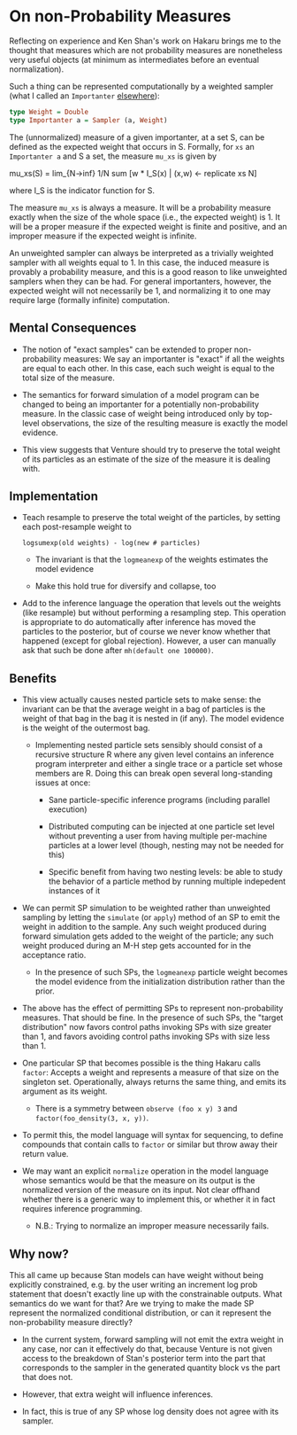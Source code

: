 On non-Probability Measures
===========================

Reflecting on experience and Ken Shan's work on Hakaru brings me to
the thought that measures which are not probability measures are
nonetheless very useful objects (at minimum as intermediates before an
eventual normalization).

Such a thing can be represented computationally by a weighted sampler
(what I called an `Importanter`
[elsewhere](http://alexey.radul.name/ideas/2015/how-to-compute-with-a-probability-distribution/#importance-weighting)):

```haskell
type Weight = Double
type Importanter a = Sampler (a, Weight)
```

The (unnormalized) measure of a given importanter, at a set S, can be
defined as the expected weight that occurs in S.  Formally, for `xs`
an `Importanter a` and S a set, the measure `mu_xs` is given by

  mu_xs(S) = lim_{N->inf} 1/N sum [w * I_S(x) | (x,w) <- replicate xs N]

where I_S is the indicator function for S.

The measure `mu_xs` is always a measure.  It will be a probability
measure exactly when the size of the whole space (i.e., the expected
weight) is 1.  It will be a proper measure if the expected weight is
finite and positive, and an improper measure if the expected weight is
infinite.

An unweighted sampler can always be interpreted as a trivially
weighted sampler with all weights equal to 1.  In this case, the
induced measure is provably a probability measure, and this is a good
reason to like unweighted samplers when they can be had.  For general
importanters, however, the expected weight will not necessarily be 1,
and normalizing it to one may require large (formally infinite)
computation.

Mental Consequences
-------------------

- The notion of "exact samples" can be extended to proper
  non-probability measures: We say an importanter is "exact" if all
  the weights are equal to each other.  In this case, each such weight
  is equal to the total size of the measure.

- The semantics for forward simulation of a model program can be
  changed to being an importanter for a potentially non-probability
  measure.  In the classic case of weight being introduced only by
  top-level observations, the size of the resulting measure is exactly
  the model evidence.

- This view suggests that Venture should try to preserve the total
  weight of its particles as an estimate of the size of the measure it
  is dealing with.

Implementation
--------------

- Teach resample to preserve the total weight of the particles, by
  setting each post-resample weight to

      logsumexp(old weights) - log(new # particles)

  - The invariant is that the `logmeanexp` of the weights estimates
    the model evidence

  - Make this hold true for diversify and collapse, too

- Add to the inference language the operation that levels out the
  weights (like resample) but without performing a resampling step.
  This operation is appropriate to do automatically after inference
  has moved the particles to the posterior, but of course we never
  know whether that happened (except for global rejection).  However,
  a user can manually ask that such be done after `mh(default one 100000)`.

Benefits
--------

- This view actually causes nested particle sets to make sense: the
  invariant can be that the average weight in a bag of particles is
  the weight of that bag in the bag it is nested in (if any).  The
  model evidence is the weight of the outermost bag.

  - Implementing nested particle sets sensibly should consist of a
    recursive structure R where any given level contains an inference
    program interpreter and either a single trace or a particle set
    whose members are R.  Doing this can break open several
    long-standing issues at once:

    - Sane particle-specific inference programs (including parallel
      execution)

    - Distributed computing can be injected at one particle set level
      without preventing a user from having multiple per-machine
      particles at a lower level (though, nesting may not be needed
      for this)

    - Specific benefit from having two nesting levels: be able to
      study the behavior of a particle method by running multiple
      indepedent instances of it

- We can permit SP simulation to be weighted rather than unweighted
  sampling by letting the `simulate` (or `apply`) method of an SP to
  emit the weight in addition to the sample.  Any such weight produced
  during forward simulation gets added to the weight of the particle;
  any such weight produced during an M-H step gets accounted for in
  the acceptance ratio.

  - In the presence of such SPs, the `logmeanexp` particle weight
    becomes the model evidence from the initialization distribution
    rather than the prior.

- The above has the effect of permitting SPs to represent
  non-probability measures.  That should be fine.  In the presence of
  such SPs, the "target distribution" now favors control paths
  invoking SPs with size greater than 1, and favors avoiding control
  paths invoking SPs with size less than 1.

- One particular SP that becomes possible is the thing Hakaru calls
  `factor`: Accepts a weight and represents a measure of that size on
  the singleton set.  Operationally, always returns the same thing,
  and emits its argument as its weight.

  - There is a symmetry between `observe (foo x y) 3` and
    `factor(foo_density(3, x, y))`.

- To permit this, the model language will syntax for sequencing, to
  define compounds that contain calls to `factor` or similar but throw
  away their return value.

- We may want an explicit `normalize` operation in the model language
  whose semantics would be that the measure on its output is the
  normalized version of the measure on its input.  Not clear offhand
  whether there is a generic way to implement this, or whether it in
  fact requires inference programming.

  - N.B.: Trying to normalize an improper measure necessarily fails.

Why now?
--------

This all came up because Stan models can have weight without being
explicitly constrained, e.g. by the user writing an increment log
prob statement that doesn't exactly line up with the constrainable
outputs.  What semantics do we want for that?  Are we trying to make
the made SP represent the normalized conditional distribution, or
can it represent the non-probability measure directly?

- In the current system, forward sampling will not emit the extra
  weight in any case, nor can it effectively do that, because
  Venture is not given access to the breakdown of Stan's posterior
  term into the part that corresponds to the sampler in the
  generated quantity block vs the part that does not.

- However, that extra weight will influence inferences.

- In fact, this is true of any SP whose log density does not agree
  with its sampler.
